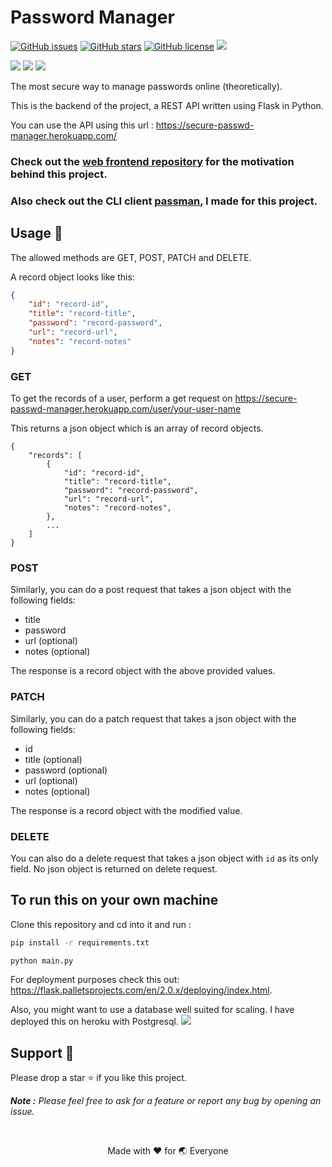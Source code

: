 # Password Manager

<a href="https://github.com/AyushRawal/password-manager-backend/issues"><img alt="GitHub issues" src="https://img.shields.io/github/issues/AyushRawal/password-manager-backend?style=flat-square"></a> <a href="https://github.com/AyushRawal/password-manager-backend/stargazers"><img alt="GitHub stars" src="https://img.shields.io/github/stars/AyushRawal/password-manager-backend?style=flat-square"></a> <a href="https://github.com/AyushRawal/password-manager-backend/blob/main/LICENSE"><img alt="GitHub license" src="https://img.shields.io/github/license/AyushRawal/password-manager-backend?style=flat-square"></a> <a href="http://makeapullrequest.com"><img src="https://img.shields.io/badge/PRs-Welcome-orange?style=flat-square"></a>

<img src="https://img.shields.io/badge/python-3670A0?style=for-the-badge&logo=python&logoColor=ffdd54"> <img src="https://img.shields.io/badge/flask-%23000.svg?style=for-the-badge&logo=flask&logoColor=white"> <img src="https://img.shields.io/badge/sqlite-%2307405e.svg?style=for-the-badge&logo=sqlite&logoColor=white">

The most secure way to manage passwords online (theoretically).

This is the backend of the project, a REST API written using Flask in Python.

You can use the API using this url : https://secure-passwd-manager.herokuapp.com/

### Check out the [web frontend repository](https://github.com/AyushRawal/password-manager) for the motivation behind this project.

### Also check out the CLI client [passman](https://github.com/AyushRawal/password-manager-cli), I made for this project.

## Usage 📑

The allowed methods are GET, POST, PATCH and DELETE.

A record object looks like this:

```json
{
	"id": "record-id",
	"title": "record-title",
	"password": "record-password",
	"url": "record-url",
	"notes": "record-notes"
}
```

### GET

To get the records of a user, perform a get request on https://secure-passwd-manager.herokuapp.com/user/your-user-name

This returns a json object which is an array of record objects.

```
{
    "records": [
        {
            "id": "record-id",
            "title": "record-title",
            "password": "record-password",
            "url": "record-url",
            "notes": "record-notes",
        },
        ...
    ]
}
```

### POST

Similarly, you can do a post request that takes a json object with the following fields:

- title
- password
- url (optional)
- notes (optional)

The response is a record object with the above provided values.

### PATCH

Similarly, you can do a patch request that takes a json object with the following fields:

- id
- title (optional)
- password (optional)
- url (optional)
- notes (optional)

The response is a record object with the modified value.

### DELETE

You can also do a delete request that takes a json object with `id` as its only field.
No json object is returned on delete request.

## To run this on your own machine

Clone this repository and cd into it and run :

```bash
pip install -r requirements.txt

python main.py
```

For deployment purposes check this out: https://flask.palletsprojects.com/en/2.0.x/deploying/index.html.

Also, you might want to use a database well suited for scaling. I have deployed this on heroku with Postgresql.
<img src="https://img.shields.io/badge/postgres-%23316192.svg?style=flat-square&logo=postgresql&logoColor=white">

## Support 🙏

Please drop a star ⭐ if you like this project.

_**Note :** Please feel free to ask for a feature or report any bug by opening an issue._

<br/><p align=center>Made with ❤️ for 🌏 Everyone</p>
